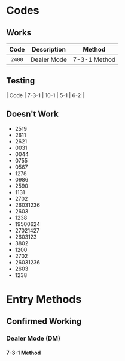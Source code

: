 # Codes
## Works
| Code | Description | Method |
| :---: | :---: | :---: |
| `2400` | Dealer Mode | 7-3-1 Method |

## Testing
| Code | 7-3-1 | 10-1 | 5-1 | 6-2 |

## Doesn't Work
* 2519
* 2611
* 2621
* 0031
* 0044
* 0755
* 0567
* 1278
* 0986
* 2590
* 1131
* 2702
* 26031236
* 2603
* 1238
* 19500624
* 27021427
* 2603123
* 3802
* 1200
* 2702
* 26031236
* 2603
* 1238

# Entry Methods
## Confirmed Working
### Dealer Mode (DM)
#### 7-3-1 Method

